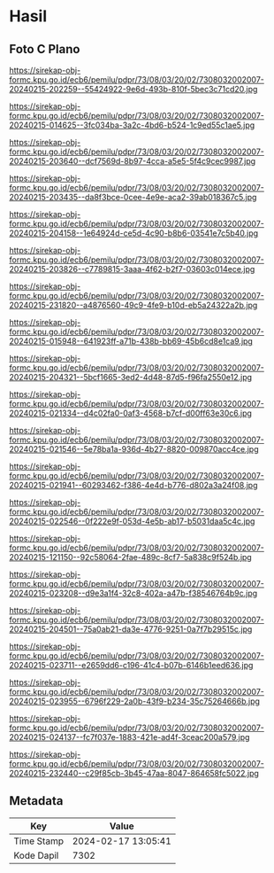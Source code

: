 # Hasil

## Foto C Plano

https://sirekap-obj-formc.kpu.go.id/ecb6/pemilu/pdpr/73/08/03/20/02/7308032002007-20240215-202259--55424922-9e6d-493b-810f-5bec3c71cd20.jpg

https://sirekap-obj-formc.kpu.go.id/ecb6/pemilu/pdpr/73/08/03/20/02/7308032002007-20240215-014625--3fc034ba-3a2c-4bd6-b524-1c9ed55c1ae5.jpg

https://sirekap-obj-formc.kpu.go.id/ecb6/pemilu/pdpr/73/08/03/20/02/7308032002007-20240215-203640--dcf7569d-8b97-4cca-a5e5-5f4c9cec9987.jpg

https://sirekap-obj-formc.kpu.go.id/ecb6/pemilu/pdpr/73/08/03/20/02/7308032002007-20240215-203435--da8f3bce-0cee-4e9e-aca2-39ab018367c5.jpg

https://sirekap-obj-formc.kpu.go.id/ecb6/pemilu/pdpr/73/08/03/20/02/7308032002007-20240215-204158--1e64924d-ce5d-4c90-b8b6-03541e7c5b40.jpg

https://sirekap-obj-formc.kpu.go.id/ecb6/pemilu/pdpr/73/08/03/20/02/7308032002007-20240215-203826--c7789815-3aaa-4f62-b2f7-03603c014ece.jpg

https://sirekap-obj-formc.kpu.go.id/ecb6/pemilu/pdpr/73/08/03/20/02/7308032002007-20240215-231820--a4876560-49c9-4fe9-b10d-eb5a24322a2b.jpg

https://sirekap-obj-formc.kpu.go.id/ecb6/pemilu/pdpr/73/08/03/20/02/7308032002007-20240215-015948--641923ff-a71b-438b-bb69-45b6cd8e1ca9.jpg

https://sirekap-obj-formc.kpu.go.id/ecb6/pemilu/pdpr/73/08/03/20/02/7308032002007-20240215-204321--5bcf1665-3ed2-4d48-87d5-f96fa2550e12.jpg

https://sirekap-obj-formc.kpu.go.id/ecb6/pemilu/pdpr/73/08/03/20/02/7308032002007-20240215-021334--d4c02fa0-0af3-4568-b7cf-d00ff63e30c6.jpg

https://sirekap-obj-formc.kpu.go.id/ecb6/pemilu/pdpr/73/08/03/20/02/7308032002007-20240215-021546--5e78ba1a-936d-4b27-8820-009870acc4ce.jpg

https://sirekap-obj-formc.kpu.go.id/ecb6/pemilu/pdpr/73/08/03/20/02/7308032002007-20240215-021941--60293462-f386-4e4d-b776-d802a3a24f08.jpg

https://sirekap-obj-formc.kpu.go.id/ecb6/pemilu/pdpr/73/08/03/20/02/7308032002007-20240215-022546--0f222e9f-053d-4e5b-ab17-b5031daa5c4c.jpg

https://sirekap-obj-formc.kpu.go.id/ecb6/pemilu/pdpr/73/08/03/20/02/7308032002007-20240215-121150--92c58064-2fae-489c-8cf7-5a838c9f524b.jpg

https://sirekap-obj-formc.kpu.go.id/ecb6/pemilu/pdpr/73/08/03/20/02/7308032002007-20240215-023208--d9e3a1f4-32c8-402a-a47b-f38546764b9c.jpg

https://sirekap-obj-formc.kpu.go.id/ecb6/pemilu/pdpr/73/08/03/20/02/7308032002007-20240215-204501--75a0ab21-da3e-4776-9251-0a7f7b29515c.jpg

https://sirekap-obj-formc.kpu.go.id/ecb6/pemilu/pdpr/73/08/03/20/02/7308032002007-20240215-023711--e2659dd6-c196-41c4-b07b-6146b1eed636.jpg

https://sirekap-obj-formc.kpu.go.id/ecb6/pemilu/pdpr/73/08/03/20/02/7308032002007-20240215-023955--6796f229-2a0b-43f9-b234-35c75264666b.jpg

https://sirekap-obj-formc.kpu.go.id/ecb6/pemilu/pdpr/73/08/03/20/02/7308032002007-20240215-024137--fc7f037e-1883-421e-ad4f-3ceac200a579.jpg

https://sirekap-obj-formc.kpu.go.id/ecb6/pemilu/pdpr/73/08/03/20/02/7308032002007-20240215-232440--c29f85cb-3b45-47aa-8047-864658fc5022.jpg


## Metadata

| Key        | Value               |
| ---------- | ------------------- |
| Time Stamp | 2024-02-17 13:05:41 |
| Kode Dapil | 7302                |



